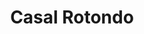 ---
title: Casal Rotondo

mediaPath: /videos/cr_05_fllia-doc1210-1080p.mp4
mediaPosition:  [297024.790485562,4632732.227633806,138.4227209222432]
mediaRotation:  [0.6921211122301663,0.1599066528937485,0.15844165565373294,0.6857801908186761]
mediaScale: 1
cameraFOV: 25

cameraPosition:  [297026.3696012971,4632728.992622877,138.3895881664755]
cameraTarget:  [297023.84600141225,4632734.162524631,138.44253793879645]

animationEntry: 
---